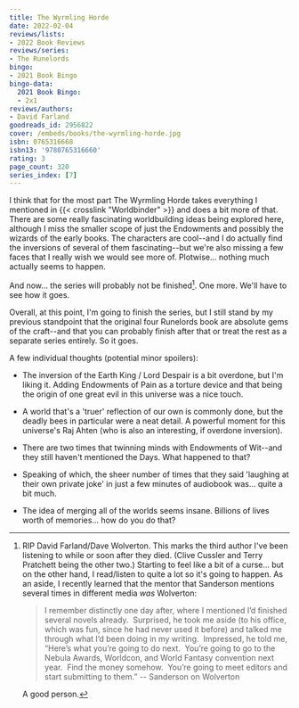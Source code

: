```yaml
---
title: The Wyrmling Horde
date: 2022-02-04
reviews/lists:
- 2022 Book Reviews
reviews/series:
- The Runelords
bingo:
- 2021 Book Bingo
bingo-data:
  2021 Book Bingo:
  - 2x1
reviews/authors:
- David Farland
goodreads_id: 2956822
cover: /embeds/books/the-wyrmling-horde.jpg
isbn: 0765316668
isbn13: '9780765316660'
rating: 3
page_count: 320
series_index: [7]
---
```

I think that for the most part The Wyrmling Horde takes everything I mentioned in {{< crosslink "Worldbinder" >}} and does a bit more of that. There are some really fascinating worldbuilding ideas being explored here, although I miss the smaller scope of just the Endowments and possibly the wizards of the early books.  The characters are cool--and I do actually find the inversions of several of them fascinating--but we're also missing a few faces that I really wish we would see more of. Plotwise... nothing much actually seems to happen. 

And now... the series will probably not be finished[^rip]. One more. We'll have to see how it goes. 

Overall, at this point, I'm going to finish the series, but I still stand by my previous standpoint that the original four Runelords book are absolute gems of the craft--and that you can probably finish after that or treat the rest as a separate series entirely. So it goes. 

A few individual thoughts (potential minor spoilers):

* The inversion of the Earth King / Lord Despair is a bit overdone, but I'm liking it. Adding Endowments of Pain as a torture device and that being the origin of one great evil in this universe was a nice touch.

* A world that's a 'truer' reflection of our own is commonly done, but the deadly bees in particular were a neat detail. A powerful moment for this universe's Raj Ahten (who is also an interesting, if overdone inversion). 

* There are two times that twinning minds with Endowments of Wit--and they still haven't mentioned the Days. What happened to that? 

* Speaking of which, the sheer number of times that they said 'laughing at their own private joke' in just a few minutes of audiobook was... quite a bit much. 

* The idea of merging all of the worlds seems insane. Billions of lives worth of memories... how do you do that? 

[^rip]: RIP David Farland/Dave Wolverton. This marks the third author I've been listening to while or soon after they died. (Clive Cussler and Terry Pratchett being the other two.) Starting to feel like a bit of a curse... but on the other hand, I read/listen to quite a lot so it's going to happen. As an aside, I recently learned that the mentor that Sanderson mentions several times in different media *was* Wolverton:

    > I remember distinctly one day after, where I mentioned I’d finished several novels already.  Surprised, he took me aside (to his office, which was fun, since he had never used it before) and talked me through what I’d been doing in my writing.  Impressed, he told me, “Here’s what you’re going to do next.  You’re going to go to the Nebula Awards, Worldcon, and World Fantasy convention next year.  Find the money somehow.  You’re going to meet editors and start submitting to them.” -- Sanderson on Wolverton

    A good person.